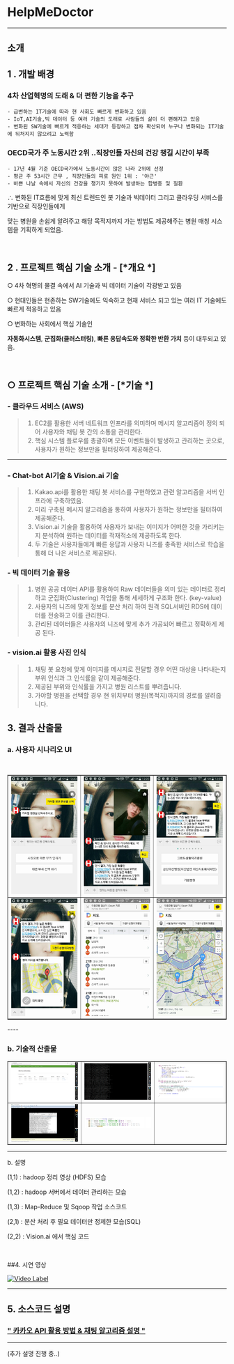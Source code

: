 # HelpMeDoctor

---
## 소개 

## 1 . 개발 배경 

### 4차 산업혁명의 도래 & 더 편한 기능을 추구 

    - 급변하는 IT기술에 따라 현 사회도 빠르게 변화하고 있음
    - IoT,AI기술,빅 데이터 등 여러 기술의 도래로 사람들의 삶이 더 편해지고 있음
    - 변화된 SW기술에 빠르게 적응하는 세대가 등장하고 점차 확산되어 누구나 변화되는 IT기술에 뒤처지지 않으려고 노력함
    
### OECD국가 주 노동시간 2위 ..직장인들 자신의 건강 챙길 시간이 부족 

    - 17년 4월 기준 OECD국가에서 노동시간이 많은 나라 2위에 선정
    - 평균 주 53시간 근무 , 직장인들의 피로 원인 1위 : '야근'
    - 바쁜 나날 속에서 자신의 건강을 챙기지 못하여 발생하는 합병증 및 질환

∴ 변화된 IT흐름에 맞게 최신 트렌드인 봇 기술과 빅데이터 그리고 클라우딩 서비스를 기반으로 직장인들에게 

맞는 병원을 손쉽게 알려주고 해당 목적지까지 가는 방법도 제공해주는 병원 매칭 시스템을 기획하게 되었음.

<br />

## 2 . 프로젝트 핵심 기술 소개 - [*개요 *]

○  4차 혁명의 물결 속에서 AI 기술과 빅 데이터 기술이 각광받고 있음 

○  현대인들은 현존하는 SW기술에도 익숙하고 현재 서비스 되고 있는 여러   IT 기술에도 빠르게 적응하고 있음

○  변화하는 사회에서 핵심 기술인 

**자동화시스템**, **군집화(클러스터링)**, **빠른 응답속도와 정확한 반환 가치** 등이 대두되고 있음. 

<br />


## ○ 프로젝트 핵심 기술 소개 - [*기술 *]


### - 클라우드 서비스 (AWS)    

> 1. EC2를 활용한 서버 네트워크 인프라를 의미하며 메시지 알고리즘이 정의 되어 사용자와 채팅 봇 간의 소통을 관리한다.
> 2. 핵심 시스템 플로우를 총괄하며 모든 이벤트들이 발생하고 
관리하는 곳으로, 사용자가 원하는 정보만을 필터링하여 제공해준다. 


---

### - Chat-bot AI기술 & Vision.ai 기술 

> 1. Kakao.api를 활용한 채팅 봇 서비스를 구현하였고 관련 알고리즘을 서버 인프라에 구축하였음.
> 2. 미리 구축된 메시지 알고리즘을 통하여 사용자가 원하는 정보만을 필터하여 제공해준다.
> 3. Vision.ai 기술을 활용하여 사용자가 보내는 이미지가 어떠한 것을 가리키는지 분석하여 원하는 데이터를 적재적소에 제공하도록 한다.
> 4. 두 기술은 사용자들에게 빠른 응답과 사용자 니즈를 충족한 서비스로 학습을 통해 더 나은 서비스로 제공된다.

### - 빅 데이터 기술 활용 

> 1. 병원 공공 데이터 API를 활용하여 Raw 데이터들을 의미 있는 데이터로 정리하고 군집화(Clustering) 작업을 통해 세세하게 구조화 한다. (key-value)
> 2. 사용자의 니즈에 맞게 정보를 분산 처리 하여 원격 SQL서버인 RDS에 데이터를 전송하고 이를 관리한다.
> 3. 관리된 데이터들은 사용자의 니즈에 맞게 추가 가공되어 빠르고 정확하게 제공 된다.

### - vision.ai 활용 사진 인식
> 1. 채팅 봇 요청에 맞게 이미지를 메시지로 전달할 경우 어떤 대상을 나타내는지 부위 인식과 그 인식률을 같이 제공해준다.
> 2. 제공된 부위와 인식률을 가지고 병원 리스트를 뿌려줍니다.
> 3. 가야할 병원을 선택할 경우 현 위치부터 병원(목적지)까지의 경로를 알려줍니다.

## 3. 결과 산출물
### a. 사용자 시나리오 UI

<table border ="1"> 
   <tr border="1">
      <td><img src="./images/hos.JPG"></td>
      <td><img src="./images/hos2.JPG"></td>
      <td><img src="./images/hos3.JPG"></td>
   </tr>
   <tr border="1">
      <td><img src="./images/hos4.JPG"></td>
      <td><img src="./images/hos5.JPG"></td>
      <td><img src="./images/hos6.JPG"></td>
   </tr>
</table>
----

### b. 기술적 산출물 


<table border ="1"> 
   <tr>
      <td><img src="./images/hadoop.PNG"></td>
      <td><img src="./images/hadoop2.PNG"></td>
      <td><img src="./images/hadoop3.PNG"></td>
   </tr>
   <tr>
      <td><img src="./images/sql.PNG"></td>
      <td><img src="./images/vision.PNG"></td>
   </tr>
</table>

---
b. 설명 

(1,1) : hadoop 정리 영상 (HDFS) 모습

(1,2) : hadoop 서버에서 데이터 관리하는 모습

(1,3) : Map-Reduce 및 Sqoop 작업 소스코드

(2,1) : 분산 처리 후 필요 데이터만 정제한 모습(SQL)

(2,2) : Vision.ai 에서 핵심 코드  

<br />

##4. 시연 영상 

[![Video Label](http://img.youtube.com/vi/s55m_908y_c/0.jpg)](https://youtu.be/s55m_908y_c)

<hr />


## 5. 소스코드 설명

### <a href="./explain/kakao.md"> " 카카오 API 활용 방법 & 채팅 알고리즘 설명 " </a> 

--- 

(추가 설명 진행 중..)
